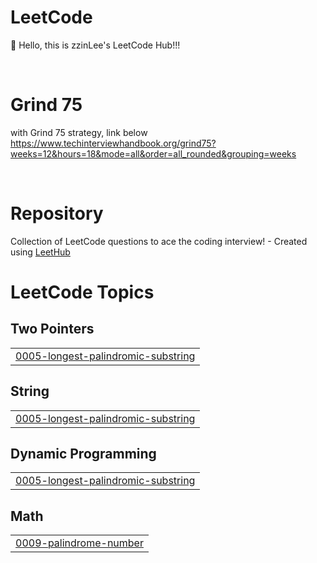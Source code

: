 # LeetCode
🎉 Hello, this is zzinLee's LeetCode Hub!!!

<br>

# Grind 75
with Grind 75 strategy, link below </br>
https://www.techinterviewhandbook.org/grind75?weeks=12&hours=18&mode=all&order=all_rounded&grouping=weeks

<br>

# Repository
Collection of LeetCode questions to ace the coding interview! - Created using [LeetHub](https://github.com/QasimWani/LeetHub)

<!---LeetCode Topics Start-->
# LeetCode Topics
## Two Pointers
|  |
| ------- |
| [0005-longest-palindromic-substring](https://github.com/zzinLee/LeetCode/tree/master/0005-longest-palindromic-substring) |
## String
|  |
| ------- |
| [0005-longest-palindromic-substring](https://github.com/zzinLee/LeetCode/tree/master/0005-longest-palindromic-substring) |
## Dynamic Programming
|  |
| ------- |
| [0005-longest-palindromic-substring](https://github.com/zzinLee/LeetCode/tree/master/0005-longest-palindromic-substring) |
## Math
|  |
| ------- |
| [0009-palindrome-number](https://github.com/zzinLee/LeetCode/tree/master/0009-palindrome-number) |
<!---LeetCode Topics End-->